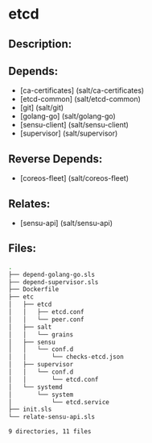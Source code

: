 # etcd

## Description:



## Depends:

  -  [ca-certificates] (salt/ca-certificates)
  -  [etcd-common] (salt/etcd-common)
  -  [git] (salt/git)
  -  [golang-go] (salt/golang-go)
  -  [sensu-client] (salt/sensu-client)
  -  [supervisor] (salt/supervisor)

## Reverse Depends:

  -  [coreos-fleet] (salt/coreos-fleet)

## Relates:

  -  [sensu-api] (salt/sensu-api)

## Files:

```bash
.
├── depend-golang-go.sls
├── depend-supervisor.sls
├── Dockerfile
├── etc
│   ├── etcd
│   │   ├── etcd.conf
│   │   └── peer.conf
│   ├── salt
│   │   └── grains
│   ├── sensu
│   │   └── conf.d
│   │       └── checks-etcd.json
│   ├── supervisor
│   │   └── conf.d
│   │       └── etcd.conf
│   └── systemd
│       └── system
│           └── etcd.service
├── init.sls
└── relate-sensu-api.sls

9 directories, 11 files
```
